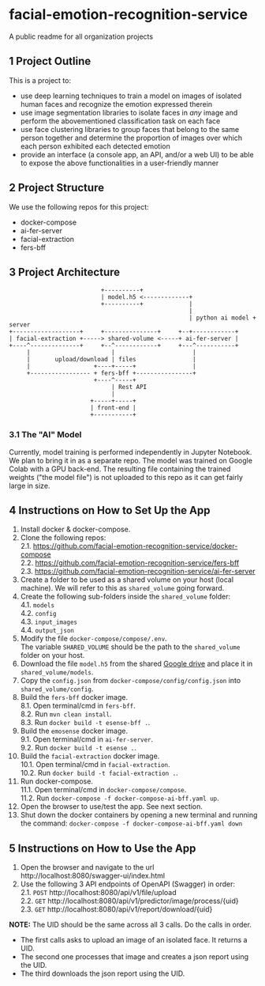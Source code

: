 # facial-emotion-recognition-service
A public readme for all organization projects

## 1 Project Outline
This is a project to:
- use deep learning techniques to train a model on images of isolated human faces and recognize the emotion expressed therein
- use image segmentation libraries to isolate faces in _any_ image and perform the abovementioned classification task on each face
- use face clustering libraries to group faces that belong to the same person together and determine the proportion of images over which each person exhibited each detected emotion
- provide an interface (a console app, an API, and/or a web UI) to be able to expose the above functionalities in a user-friendly manner

## 2 Project Structure
We use the following repos for this project:
- docker-compose
- ai-fer-server
- facial-extraction
- fers-bff

## 3 Project Architecture
```
                          +----------+
                          | model.h5 <-------------+
                          +----------+             | 
                                                   |
                                                   | python ai model + server
+-------------------+     +---------------+     +--+------------+  
| facial-extraction +-----> shared-volume <-----+ ai-fer-server |  
+----^--------------+     +--^------------+     +---^-----------+  
     |                       |                      |
     |       upload/download | files                | 
     |                  +----+-----+                |
     +----------------- + fers-bff +----------------+
                        +----^-----+
                             | Rest API
                             |
                       +-----+-----+
                       | front-end |
                       +-----------+
```

### 3.1 The "AI" Model
Currently, model training is performed independently in Jupyter Notebook. We plan to bring it in as a separate repo. 
The model was trained on Google Colab with a GPU back-end. 
The resulting file containing the trained weights ("the model file") is not uploaded to this repo as it can get fairly large in size.

## 4 Instructions on How to Set Up the App
1. Install docker & docker-compose.
2. Clone the following repos:  
  2.1. https://github.com/facial-emotion-recognition-service/docker-compose  
  2.2. https://github.com/facial-emotion-recognition-service/fers-bff  
  2.3. https://github.com/facial-emotion-recognition-service/ai-fer-server
3. Create a folder to be used as a shared volume on your host (local machine). We will refer to this as `shared_volume` going forward.
4. Create the following sub-folders inside the `shared_volume` folder:  
  4.1. `models`  
  4.2. `config`  
  4.3. `input_images`  
  4.4. `output_json`
5. Modify the file `docker-compose/compose/.env`.  
   The variable `SHARED_VOLUME` should be the path to the `shared_volume` folder on your host. 
6. Download the file `model.h5` from the shared [Google drive](https://drive.google.com/file/d/1Mf0__74ZPcseefAQvaK-y3_TQEyplGXX/view?usp=drive_link) and place it in `shared_volume/models`.
7. Copy the `config.json` from `docker-compose/config/config.json` into `shared_volume/config`.
8. Build the `fers-bff` docker image.  
  8.1. Open terminal/cmd in `fers-bff`.  
  8.2. Run `mvn clean install`.  
  8.3. Run `docker build -t esense-bff .`.
9. Build the `emosense` docker image.  
  9.1. Open terminal/cmd in `ai-fer-server`.  
  9.2. Run `docker build -t esense .`.
10. Build the `facial-extraction` docker image.  
  10.1. Open terminal/cmd in `facial-extraction`.  
  10.2. Run `docker build -t facial-extraction .`.  
11. Run docker-compose.  
  11.1. Open terminal/cmd in `docker-compose/compose`.  
  11.2. Run `docker-compose -f docker-compose-ai-bff.yaml up`.
12. Open the browser to use/test the app. See next section.
13. Shut down the docker containers by opening a new terminal and running the command: `docker-compose -f docker-compose-ai-bff.yaml down`

## 5 Instructions on How to Use the App
1. Open the browser and navigate to the url http://localhost:8080/swagger-ui/index.html
2. Use the following 3 API endpoints of OpenAPI (Swagger) in order:  
  2.1. `POST` http://localhost:8080/api/v1/file/upload  
  2.2. `GET` http://localhost:8080/api/v1/predictor/image/process/{uid}  
  2.3. `GET` http://localhost:8080/api/v1/report/download/{uid}

**NOTE:** The UID should be the same across all 3 calls. Do the calls in order. 
- The first calls asks to upload an image of an isolated face. It returns a UID.
- The second one processes that image and creates a json report using the UID.
- The third downloads the json report using the UID.

